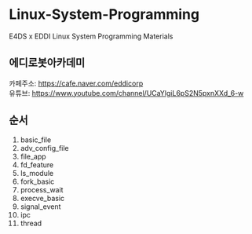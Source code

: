 # Linux-System-Programming
E4DS x EDDI Linux System Programming Materials

## 에디로봇아카데미

카페주소: https://cafe.naver.com/eddicorp  
유튜브: https://www.youtube.com/channel/UCaYlgiL6pS2N5pxnXXd_6-w  

## 순서

1. basic_file  
2. adv_config_file  
3. file_app  
4. fd_feature  
5. ls_module  
6. fork_basic  
7. process_wait  
8. execve_basic  
9. signal_event  
10. ipc
11. thread  
